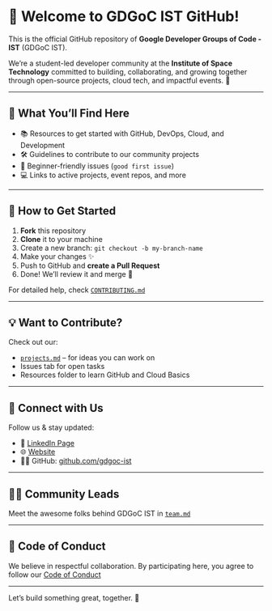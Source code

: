 # 👋 Welcome to GDGoC IST GitHub!

This is the official GitHub repository of **Google Developer Groups of Code - IST** (GDGoC IST).

We’re a student-led developer community at the **Institute of Space Technology** committed to building, collaborating, and growing together through open-source projects, cloud tech, and impactful events. 🚀

---

## 🌟 What You’ll Find Here

- 📚 Resources to get started with GitHub, DevOps, Cloud, and Development
- 🛠️ Guidelines to contribute to our community projects
- 🎯 Beginner-friendly issues (`good first issue`)
- 💻 Links to active projects, event repos, and more

---

## 🚀 How to Get Started

1. **Fork** this repository
2. **Clone** it to your machine
3. Create a new branch: `git checkout -b my-branch-name`
4. Make your changes ✨
5. Push to GitHub and **create a Pull Request**
6. Done! We’ll review it and merge 🙌

For detailed help, check [`CONTRIBUTING.md`](./CONTRIBUTING.md)

---

## 💡 Want to Contribute?

Check out our:
- [`projects.md`](./projects.md) – for ideas you can work on
- Issues tab for open tasks
- Resources folder to learn GitHub and Cloud Basics

---

## 📢 Connect with Us

Follow us & stay updated:
- 🔗 [LinkedIn Page](https://www.linkedin.com/company/gdgoc-ist)
- 🌐 [Website](https://gdg.community.dev/gdg-on-campus-institute-of-space-technology-islamabad-pakistan/)
- 🧑‍💻 GitHub: [github.com/gdgoc-ist](https://github.com/gdgocist)

---

## 🧑‍🚀 Community Leads
Meet the awesome folks behind GDGoC IST in [`team.md`](./team.md)

---

## 🤝 Code of Conduct

We believe in respectful collaboration. By participating here, you agree to follow our [Code of Conduct](./CODE_OF_CONDUCT.md)

---

Let’s build something great, together. 💙  
